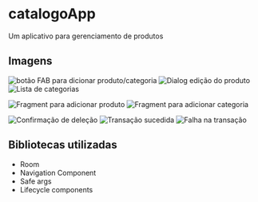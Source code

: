 # catalogoApp

Um aplicativo para gerenciamento de produtos

## Imagens

![botão FAB para dicionar produto/categoria](https://imgur.com/FVE2c3D.png)
![Dialog edição do produto](https://imgur.com/Y1AhDNF.png)
![Lista de categorias](https://imgur.com/cuRXRdO.png)

![Fragment para adicionar produto](https://imgur.com/7sjLHeu.png)
![Fragment para adicionar categoria](https://imgur.com/nur5Tki.png)


![Confirmação de deleção](https://imgur.com/JumZ6UJ.png)
![Transação sucedida](https://imgur.com/W1xHnHD.png)
![Falha na transação](https://imgur.com/hSd9nAl.png)

## Bibliotecas utilizadas
- Room
- Navigation Component
- Safe args
- Lifecycle components
